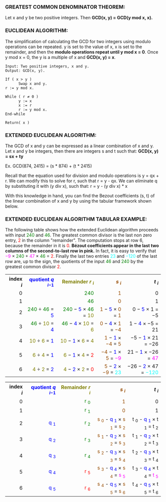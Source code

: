 ### GREATEST COMMON DENOMINATOR THEOREM:
Let x and y be two positive integers. Then **GCD(x, y) = GCD(y mod x, x).**


### EUCLIDEAN ALGORITHM:
The simplification of calculating the GCD for two integers using modulo operations can be repeated. y is set to the value of x, x is set to the remainder, and then the **modulo operations repeat until y mod x = 0**. Once y mod x = 0, the y is a multiple of x and **GCD(x, y) = x**.

```
Input: Two positive integers, x and y.
Output: GCD(x, y).

If ( x > y )
      Swap x and y.
r := y mod x.

While ( r ≠ 0 )
      y := x
      x := r
      r := y mod x.
End-while

Return( x )
``` 


### EXTENDED EUCLIDEAN ALGORITHM:
The GCD of x and y can be expressed as a linear combination of x and y.
Let x and y be integers, then there are integers s and t such that:
**GCD(x, y) = sx + ty**

Ex. GCD(874, 2415) = (s * 874) + (t * 2415)

Recall that the equation used for division and modulo operations is y = qx + r. We can modify this to solve for r, such that r = y - qx. We can eliminate q by substituting it with (y div x), such that:
r = y - (y div x) * x

With this knowledge in hand, you can find the Bezout coefficients (s, t) of the linear combination of x and y by using the tabular framework shown below.

### EXTENDED EUCLIDEAN ALGORITHM TABULAR EXAMPLE:

The following table shows how the extended Euclidean algorithm proceeds with input <span class="nowrap"><span style="color:green;">240</span></span> and <span class="nowrap"><span style="color:green;">46</span></span>. The greatest common divisor is the last non zero entry, <span class="nowrap"><span style="color: red;">2</span></span> in the column "remainder". The computation stops at row 6, because the remainder in it is <span class="nowrap"><span style="color: red;">0</span></span>. <strong>Bézout coefficients appear in the last two columns of the second-to-last row in pink.</strong> In fact, it is easy to verify that <span class="nowrap"><span style="color:magenta">−9</span> × <span style="color:green;">240</span> + <span style="color:magenta">47</span> × <span style="color:green;">46</span> = <span style="color: red;">2</span></span>. Finally the last two entries  <span class="nowrap"><span style="color:cyan">23</span></span> and <span class="nowrap"><span style="color:cyan">−120</span></span> of the last row are, up to the sign, the quotients of the input <span class="nowrap"><span style="color:green;">46</span></span> and <span class="nowrap"><span style="color:green;">240</span></span> by the greatest common divisor <span class="nowrap"><span style="color: red;">2</span></span>.

<table style="text-align:right;">
  <tbody>
    <tr>
      <th>index <i>i</i>
      </th>
      <th>
        <span style="color:blue">quotient <i>q</i>
          <sub>
            <i>i</i>−1 </sub>
        </span>
      </th>
      <th>
        <span style="color:olive">Remainder <i>r</i>
          <sub>
            <i>i</i>
          </sub>
        </span>
      </th>
      <th>
        <span style="color:#964B00">
          <i>s</i>
          <sub>
            <i>i</i>
          </sub>
        </span>
      </th>
      <th>
        <i>t</i>
        <sub>
          <i>i</i>
        </sub>
      </th>
    </tr>
    <tr>
      <td>0</td>
      <td></td>
      <td>
        <span style="color:green;">240</span>
      </td>
      <td>
        <span style="color:#964B00">1</span>
      </td>
      <td>0 </td>
    </tr>
    <tr>
      <td>1</td>
      <td></td>
      <td>
        <span style="color:green;">46</span>
      </td>
      <td>
        <span style="color:#964B00">0</span>
      </td>
      <td>1 </td>
    </tr>
    <tr>
      <td>2</td>
      <td>
        <span style="color:green;">240</span> ÷ <span style="color:green;">46</span> = <span style="color:blue">5</span>
      </td>
      <td>
        <span style="color:green;">240</span> − <span style="color:blue">5</span> × <span style="color:green;">46</span> = <span style="color:olive">10</span>
      </td>
      <td>
        <span style="color:#964B00">1</span> − <span style="color:blue">5</span> × <span style="color:#964B00">0</span> = <span style="color:#964B00">1</span>
      </td>
      <td>0 − <span style="color:blue">5</span> × 1 = −5 </td>
    </tr>
    <tr>
      <td>3</td>
      <td>
        <span style="color:green;">46</span> ÷ <span style="color:olive">10</span> = <span style="color:blue">4</span>
      </td>
      <td>
        <span style="color:green;">46</span> − <span style="color:blue">4</span> × <span style="color:olive">10</span> = <span style="color:olive">6</span>
      </td>
      <td>
        <span style="color:#964B00">0</span> − <span style="color:blue">4</span> × <span style="color:#964B00">1</span> = <span style="color:#964B00">−4</span>
      </td>
      <td>1 − <span style="color:blue">4</span> × −5 = 21 </td>
    </tr>
    <tr>
      <td>4</td>
      <td>
        <span style="color:olive">10</span> ÷ <span style="color:olive">6</span> = <span style="color:blue">1</span>
      </td>
      <td>
        <span style="color:olive">10</span> − <span style="color:blue">1</span> × <span style="color:olive">6</span> = <span style="color:olive">4</span>
      </td>
      <td>
        <span style="color:#964B00">1</span> − <span style="color:blue">1</span> × <span style="color:#964B00">−4</span> = <span style="color:#964B00">5</span>
      </td>
      <td>−5 − <span style="color:blue">1</span> × 21 = −26 </td>
    </tr>
    <tr>
      <td>5</td>
      <td>
        <span style="color:olive">6</span> ÷ <span style="color:olive">4</span> = <span style="color:blue">1</span>
      </td>
      <td>
        <span style="color:olive">6</span> − <span style="color:blue">1</span> × <span style="color:olive">4</span> = <span style="color: red;">2</span>
      </td>
      <td>
        <span style="color:#964B00">−4</span> − <span style="color:blue">1</span> × <span style="color:#964B00">5</span> = <span style="color:magenta">−9</span>
      </td>
      <td>21 − <span style="color:blue">1</span> × −26 = <span style="color:magenta">47</span>
      </td>
    </tr>
    <tr>
      <td>6</td>
      <td>
        <span style="color:olive">4</span> ÷ <span style="color:olive">2</span> = <span style="color:blue">2</span>
      </td>
      <td>
        <span style="color:olive">4</span> − <span style="color:blue">2</span> × <span style="color:olive">2</span> = <span style="color: red;">0</span>
      </td>
      <td>
        <span style="color:#964B00">5</span> − <span style="color:blue">2</span> × <span style="color:#964B00">−9</span> = <span style="color:cyan">23</span>
      </td>
      <td>−26 − <span style="color:blue">2</span> × 47 = <span style="color:cyan">−120</span>
      </td>
    </tr>
  </tbody>

<table style="text-align:right;">
  <tbody>
    <tr>
      <th>index <i>i</i>
      </th>
      <th>
        <span style="color:blue">quotient <i>q</i>
          <sub>
            <i>i</i>−1 </sub>
        </span>
      </th>
      <th>
        <span style="color:olive">Remainder <i>r</i>
          <sub>
            <i>i</i>
          </sub>
        </span>
      </th>
      <th>
        <span style="color:#964B00">
          <i>s</i>
          <sub>
            <i>i</i>
          </sub>
        </span>
      </th>
      <th>
        <i>t</i>
        <sub>
          <i>i</i>
        </sub>
      </th>
    </tr>
    <tr>
      <td>0</td>
      <td></td>
      <td>
        <span style="color:green;">r <sub>0</sub>
      </td>
      <td>
        <span style="color:#964B00">1</span>
      </td>
      <td>0</td>
    </tr>
    <tr>
      <td>1</td>
      <td></td>
      <td>
        <span style="color:green;">r <sub>1</sub>
      </td>
      <td>
        <span style="color:#964B00">0</span>
      </td>
      <td>1</td>
    </tr>
    <tr>
      <td>2</td>
      <td>
        <span style="color:blue">q <sub>1</sub>
        </span>
      </td>
      <td>
        <span style="color:green;">r <sub>2</sub>
        </span>
      </td>
      <td>
        <span style="color:#964B00">s <sub>0</sub>
        </span> - <span style="color:blue">q <sub>1</sub>
        </span> × <span style="color:#964B00">s <sub>1</sub>
        </span> = <span style="color:#964B00">s <sub>2</sub>
        </span>
      </td>
      <td>t <sub>0</sub> - <span style="color:blue">q <sub>1</sub>
        </span> × t <sub>1</sub> = t <sub>2</sub>
      </td>
    </tr>
    <tr>
      <td>3</td>
      <td>
        <span style="color:blue">q <sub>2</sub>
        </span>
      </td>
      <td>
        <span style="color:green;">r <sub>3</sub>
        </span>
      </td>
      <td>
        <span style="color:#964B00">s <sub>1</sub>
        </span> - <span style="color:blue">q <sub>2</sub>
        </span> × <span style="color:#964B00">s <sub>2</sub>
        </span> = <span style="color:#964B00">s <sub>3 </span>
      </td>
      <td>t <sub>1</sub> - <span style="color:blue">q <sub>2</sub>
        </span> × t <sub>2</sub> = t <sub>3</sub>
      </td>
    </tr>
    <tr>
      <td>4</td>
      <td>
        <span style="color:blue">q <sub>3</sub>
        </span>
      </td>
      <td>
        <span style="color:green;">r <sub>4</sub>
        </span>
      </td>
      <td>
        <span style="color:#964B00">s <sub>2</sub>
        </span> - <span style="color:blue">q <sub>3</sub>
        </span> × <span style="color:#964B00">s <sub>3</sub>
        </span> = <span style="color:#964B00">s <sub>4 </span>
      </td>
      <td>t <sub>2</sub> - <span style="color:blue">q <sub>3</sub>
        </span> × t <sub>3</sub> = t <sub>4</sub>
      </td>
    </tr>
    <tr>
      <td>5</td>
      <td>
        <span style="color:blue">q <sub>4</sub>
        </span>
      </td>
      <td>
        <span style="color:red;">r <sub>5</sub>
        </span>
      </td>
      <td>
        <span style="color:#964B00">s <sub>3</sub>
        </span> - <span style="color:blue">q <sub>4</sub>
        </span> × <span style="color:#964B00">s <sub>4</sub>
        </span> = <span style="color:magenta">s <sub>5 </span>
      </td>
      <td>t <sub>3</sub> - <span style="color:blue">q <sub>4</sub>
        </span> × t <sub>4</sub> = <span style="color:magenta">t <sub>5</sub></span>
      </td>
    </tr>
    <tr>
      <td>6</td>
      <td>
        <span style="color:blue">q <sub>5</sub>
        </span>
      </td>
      <td>
        <span style="color:red;">r <sub>6</sub>
        </span>
      </td>
      <td>
        <span style="color:#964B00">s <sub>4</sub>
        </span> - <span style="color:blue">q <sub>5</sub>
        </span> × <span style="color:#964B00">s <sub>5</sub>
        </span> = <span style="color:#964B00">s <sub>6 </span>
      </td>
      <td>
        t <sub>4</sub> - <span style="color:blue">q <sub>5</sub></span> × t <sub>5</sub> = t <sub>6</sub>
      </td>
    </tr>
  </tbody>
</table>